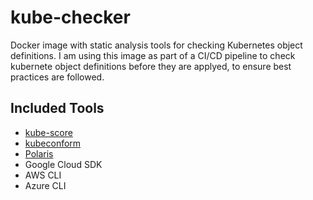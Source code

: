 # kube-checker
Docker image with static analysis tools for checking Kubernetes object definitions.
I am using this image as part of a CI/CD pipeline to check kubernete object definitions
before they are applyed, to ensure best practices are followed.

## Included Tools
- [kube-score](https://github.com/zegl/kube-score)
- [kubeconform](https://github.com/yannh/kubeconform)
- [Polaris](https://github.com/FairwindsOps/polaris)
- Google Cloud SDK
- AWS CLI
- Azure CLI
